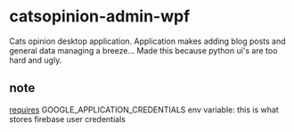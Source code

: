 # catsopinion-admin-wpf

Cats opinion desktop application. Application makes adding blog posts and general data managing a breeze...
Made this because python ui's are too hard and ugly.

## note

<u>requires</u> GOOGLE_APPLICATION_CREDENTIALS env variable: this is what stores firebase user credentials
